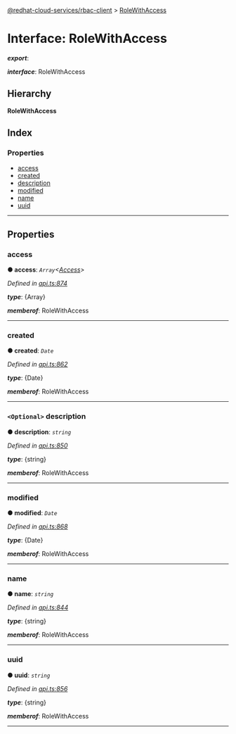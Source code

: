 [@redhat-cloud-services/rbac-client](../README.md) > [RoleWithAccess](../interfaces/rolewithaccess.md)

# Interface: RoleWithAccess

*__export__*: 

*__interface__*: RoleWithAccess

## Hierarchy

**RoleWithAccess**

## Index

### Properties

* [access](rolewithaccess.md#access)
* [created](rolewithaccess.md#created)
* [description](rolewithaccess.md#description)
* [modified](rolewithaccess.md#modified)
* [name](rolewithaccess.md#name)
* [uuid](rolewithaccess.md#uuid)

---

## Properties

<a id="access"></a>

###  access

**● access**: *`Array`<[Access](access.md)>*

*Defined in [api.ts:874](https://github.com/karelhala/javascript-clients/blob/master/packages/rbac/api.ts#L874)*

*__type__*: {Array}

*__memberof__*: RoleWithAccess

___
<a id="created"></a>

###  created

**● created**: *`Date`*

*Defined in [api.ts:862](https://github.com/karelhala/javascript-clients/blob/master/packages/rbac/api.ts#L862)*

*__type__*: {Date}

*__memberof__*: RoleWithAccess

___
<a id="description"></a>

### `<Optional>` description

**● description**: *`string`*

*Defined in [api.ts:850](https://github.com/karelhala/javascript-clients/blob/master/packages/rbac/api.ts#L850)*

*__type__*: {string}

*__memberof__*: RoleWithAccess

___
<a id="modified"></a>

###  modified

**● modified**: *`Date`*

*Defined in [api.ts:868](https://github.com/karelhala/javascript-clients/blob/master/packages/rbac/api.ts#L868)*

*__type__*: {Date}

*__memberof__*: RoleWithAccess

___
<a id="name"></a>

###  name

**● name**: *`string`*

*Defined in [api.ts:844](https://github.com/karelhala/javascript-clients/blob/master/packages/rbac/api.ts#L844)*

*__type__*: {string}

*__memberof__*: RoleWithAccess

___
<a id="uuid"></a>

###  uuid

**● uuid**: *`string`*

*Defined in [api.ts:856](https://github.com/karelhala/javascript-clients/blob/master/packages/rbac/api.ts#L856)*

*__type__*: {string}

*__memberof__*: RoleWithAccess

___

